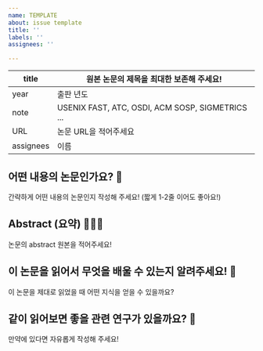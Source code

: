 ```yaml
---
name: TEMPLATE
about: issue template
title: ''
labels: ''
assignees: ''

---
```


|title| 원본 논문의 제목을 최대한 보존해 주세요! |
|---|---|
|year| 출판 년도 |
|note| USENIX FAST, ATC, OSDI, ACM SOSP, SIGMETRICS ... |
|URL| 논문 URL을 적어주세요 |
|assignees| 이름 |


## 어떤 내용의 논문인가요? 👋

간략하게 어떤 내용의 논문인지 작성해 주세요! (짧게 1-2줄 이어도 좋아요!)

## Abstract (요약) 🕵🏻‍♂️

논문의 abstract 원본을 적어주세요!

## 이 논문을 읽어서 무엇을 배울 수 있는지 알려주세요! 🤔

이 논문을 제대로 읽었을 때 어떤 지식을 얻을 수 있을까요?

## 같이 읽어보면 좋을 관련 연구가 있을까요? 📑

만약에 있다면 자유롭게 작성해 주세요!
